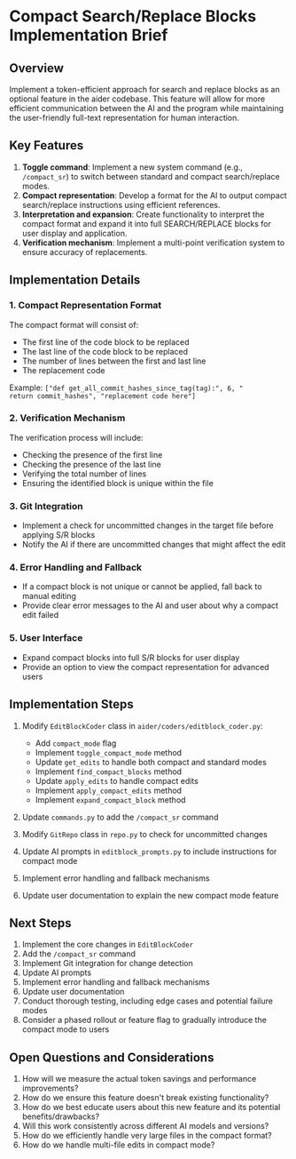 # Compact Search/Replace Blocks Implementation Brief

## Overview

Implement a token-efficient approach for search and replace blocks as an optional feature in the aider codebase. This feature will allow for more efficient communication between the AI and the program while maintaining the user-friendly full-text representation for human interaction.

## Key Features

1. **Toggle command**: Implement a new system command (e.g., `/compact_sr`) to switch between standard and compact search/replace modes.
2. **Compact representation**: Develop a format for the AI to output compact search/replace instructions using efficient references.
3. **Interpretation and expansion**: Create functionality to interpret the compact format and expand it into full SEARCH/REPLACE blocks for user display and application.
4. **Verification mechanism**: Implement a multi-point verification system to ensure accuracy of replacements.

## Implementation Details

### 1. Compact Representation Format

The compact format will consist of:

- The first line of the code block to be replaced
- The last line of the code block to be replaced
- The number of lines between the first and last line
- The replacement code

Example: `["def get_all_commit_hashes_since_tag(tag):", 6, "        return commit_hashes", "replacement code here"]`

### 2. Verification Mechanism

The verification process will include:

- Checking the presence of the first line
- Checking the presence of the last line
- Verifying the total number of lines
- Ensuring the identified block is unique within the file

### 3. Git Integration

- Implement a check for uncommitted changes in the target file before applying S/R blocks
- Notify the AI if there are uncommitted changes that might affect the edit

### 4. Error Handling and Fallback

- If a compact block is not unique or cannot be applied, fall back to manual editing
- Provide clear error messages to the AI and user about why a compact edit failed

### 5. User Interface

- Expand compact blocks into full S/R blocks for user display
- Provide an option to view the compact representation for advanced users

## Implementation Steps

1. Modify `EditBlockCoder` class in `aider/coders/editblock_coder.py`:
   - Add `compact_mode` flag
   - Implement `toggle_compact_mode` method
   - Update `get_edits` to handle both compact and standard modes
   - Implement `find_compact_blocks` method
   - Update `apply_edits` to handle compact edits
   - Implement `apply_compact_edits` method
   - Implement `expand_compact_block` method

2. Update `commands.py` to add the `/compact_sr` command

3. Modify `GitRepo` class in `repo.py` to check for uncommitted changes

4. Update AI prompts in `editblock_prompts.py` to include instructions for compact mode

5. Implement error handling and fallback mechanisms

6. Update user documentation to explain the new compact mode feature

## Next Steps

1. Implement the core changes in `EditBlockCoder`
2. Add the `/compact_sr` command
3. Implement Git integration for change detection
4. Update AI prompts
5. Implement error handling and fallback mechanisms
6. Update user documentation
7. Conduct thorough testing, including edge cases and potential failure modes
8. Consider a phased rollout or feature flag to gradually introduce the compact mode to users

## Open Questions and Considerations

1. How will we measure the actual token savings and performance improvements?
2. How do we ensure this feature doesn't break existing functionality?
3. How do we best educate users about this new feature and its potential benefits/drawbacks?
4. Will this work consistently across different AI models and versions?
5. How do we efficiently handle very large files in the compact format?
6. How do we handle multi-file edits in compact mode?
